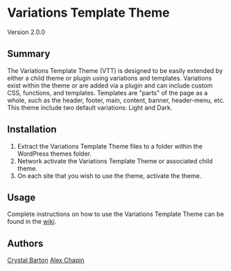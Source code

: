 # Variations Template Theme

Version 2.0.0

## Summary

The Variations Template Theme (VTT) is designed to be easily extended by either a child theme or plugin using variations and templates.  Variations exist within the theme or are added via a plugin and can include custom CSS, functions, and templates.  Templates are "parts" of the page as a whole, such as the header, footer, main, content, banner, header-menu, etc.  This theme include two default variations: Light and Dark.

## Installation

1. Extract the Variations Template Theme files to a folder within the WordPress themes folder.
2. Network activate the Variations Template Theme or associated child theme.
3. On each site that you wish to use the theme, activate the theme.

## Usage

Complete instructions on how to use the Variations Template Theme can be found in the [wiki](https://github.com/clas-web/variations-template-theme/wiki).

## Authors

[Crystal Barton](https://github.com/atrus1701)
[Alex Chapin](https://github.com/marpa)

